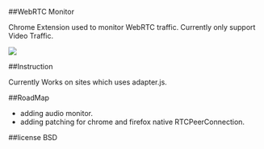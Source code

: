 ##WebRTC Monitor

Chrome Extension used to monitor WebRTC traffic. Currently only support
Video Traffic.

![](https://raw.githubusercontent.com/plasmashadow/webrtc-monitor/master/shreenshot.png)

##Instruction

Currently Works on sites which uses adapter.js.

##RoadMap

* adding audio monitor.
* adding patching for chrome and firefox native RTCPeerConnection.

##license
BSD
